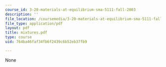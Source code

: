 ```yaml
---
course_id: 3-20-materials-at-equilibrium-sma-5111-fall-2003
description: ''
file_location: /coursemedia/3-20-materials-at-equilibrium-sma-5111-fall-2003/764ba46faf34fb6f2439c6b52eb37fb9_mixtures.pdf
file_type: application/pdf
layout: pdf
title: mixtures.pdf
type: course
uid: 764ba46faf34fb6f2439c6b52eb37fb9

---
```

None